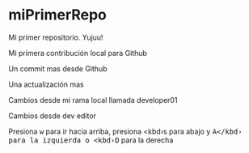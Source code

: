 # miPrimerRepo

Mi primer repositorio. Yujuu!

Mi primera contribución local para Github

Un commit mas desde Github

Una actualización mas

Cambios desde mi rama local llamada developer01

Cambios desde dev editor

Presiona <kbd>w</kbd> para ir hacia arriba, presiona <kbd›s</kbd> para abajo y <kbd>A</kbd› para la izquierda o <kbd›D</kbd> para la derecha

